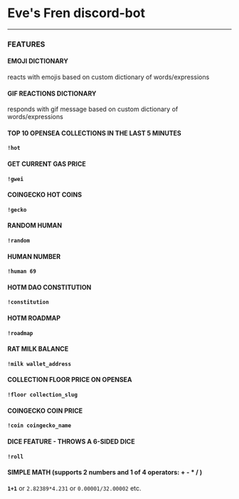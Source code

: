 # Eve's Fren discord-bot 

---


### **FEATURES**

#### EMOJI DICTIONARY
reacts with emojis based on custom dictionary of words/expressions

#### GIF REACTIONS DICTIONARY
responds with gif message based on custom dictionary of words/expressions

#### TOP 10 OPENSEA COLLECTIONS IN THE LAST 5 MINUTES
**`!hot`**

#### GET CURRENT GAS PRICE
**`!gwei`**

#### COINGECKO HOT COINS
**`!gecko`**

#### RANDOM HUMAN
**`!random`**

#### HUMAN NUMBER
**`!human 69`**

#### HOTM DAO CONSTITUTION
**`!constitution`**

#### HOTM ROADMAP
**`!roadmap`**

#### RAT MILK BALANCE
**`!milk wallet_address`**

#### COLLECTION FLOOR PRICE ON OPENSEA 
**`!floor collection_slug`**

#### COINGECKO COIN PRICE 
**`!coin coingecko_name`**

#### DICE FEATURE - THROWS A 6-SIDED DICE
**`!roll`**

#### SIMPLE MATH (supports 2 numbers and 1 of 4 operators: + - * / )
**`1+1`** or `2.82389*4.231` or `0.00001/32.00002` etc.
